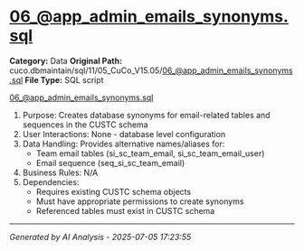 # 06_@app_admin_emails_synonyms.sql

**Category:** Data
**Original Path:** cuco.dbmaintain/sql/11/05_CuCo_V15.05/06_@app_admin_emails_synonyms.sql
**File Type:** SQL script

06_@app_admin_emails_synonyms.sql
1. Purpose: Creates database synonyms for email-related tables and sequences in the CUSTC schema
2. User Interactions: None - database level configuration
3. Data Handling: Provides alternative names/aliases for:
   - Team email tables (si_sc_team_email, si_sc_team_email_user)
   - Email sequence (seq_si_sc_team_email)
4. Business Rules: N/A
5. Dependencies:
   - Requires existing CUSTC schema objects
   - Must have appropriate permissions to create synonyms
   - Referenced tables must exist in CUSTC schema

---
*Generated by AI Analysis - 2025-07-05 17:23:55*
